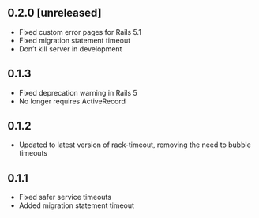 ## 0.2.0 [unreleased]

- Fixed custom error pages for Rails 5.1
- Fixed migration statement timeout
- Don’t kill server in development

## 0.1.3

- Fixed deprecation warning in Rails 5
- No longer requires ActiveRecord

## 0.1.2

- Updated to latest version of rack-timeout, removing the need to bubble timeouts

## 0.1.1

- Fixed safer service timeouts
- Added migration statement timeout
